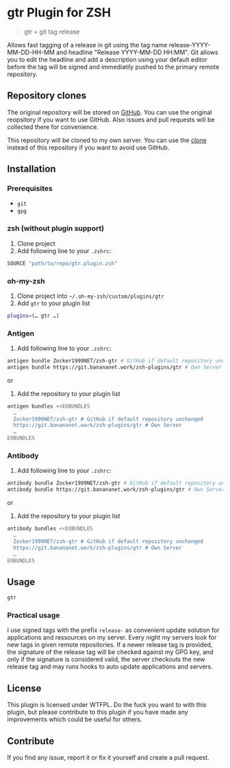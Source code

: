 # gtr Plugin for ZSH

> gtr = git tag release

Allows fast tagging of a release in git using the tag name release-YYYY-MM-DD-HH-MM and headline "Release YYYY-MM-DD HH:MM".
Git allows you to edit the headline and add a description using your default editor before
the tag will be signed and immediatily pushed to the primary remote repository.

## Repository clones

The original repository will be stored on [GitHub](https://github.com/Zocker1999NET/zsh-gtr).
You can use the original reopsitory if you want to use GitHub.
Also issues and pull requests will be collected there for convenience.

This repository will be cloned to my own server.
You can use the [clone](https://git.banananet.work/zsh-plugins/gtr) instead of this repository
if you want to avoid use GitHub.

## Installation

### Prerequisites

- `git`
- `gpg`

### zsh (without plugin support)

1. Clone project
2. Add following line to your `.zshrc`:
```sh
SOURCE "path/to/repo/gtr.plugin.zsh"
```

### oh-my-zsh

1. Clone project into `~/.oh-my-zsh/custom/plugins/gtr`
2. Add `gtr` to your plugin list
```sh
plugins=(… gtr …)
```

### Antigen

1. Add following line to your `.zshrc`:
```sh
antigen bundle Zocker1999NET/zsh-gtr # GitHub if default repository unchanged
antigen bundle https://git.banananet.work/zsh-plugins/gtr # Own Server
```

or

1. Add the repository to your plugin list
```sh
antigen bundles <<EOBUNDLES
  …
  Zocker1999NET/zsh-gtr # GitHub if default repository unchanged
  https://git.banananet.work/zsh-plugins/gtr # Own Server
  …
EOBUNDLES
```

### Antibody

1. Add following line to your `.zshrc`:
```sh
antibody bundle Zocker1999NET/zsh-gtr # GitHub if default repository unchanged
antibody bundle https://git.banananet.work/zsh-plugins/gtr # Own Server
```

or

1. Add the repository to your plugin list
```sh
antibody bundles <<EOBUNDLES
  …
  Zocker1999NET/zsh-gtr # GitHub if default repository unchanged
  https://git.banananet.work/zsh-plugins/gtr # Own Server
  …
EOBUNDLES
```

## Usage

```sh
gtr
```

### Practical usage

I use signed tags with the prefix `release-` as convenient update solution for applications and ressources on my server.
Every night my servers look for new tags in given remote repositories.
If a newer release tag is provided,
the signature of the release tag will be checked against my GPG key,
and only if the signature is considered valid,
the server checkouts the new release tag and may runs hooks to auto update applications and servers.

## License

This plugin is licensed under WTFPL.
Do the fuck you want to with this plugin,
but please contribute to this plugin if you have made any improvements which could be useful for others.

## Contribute

If you find any issue, report it
or fix it yourself and create a pull request.
